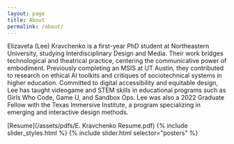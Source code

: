 ```yaml
---
layout: page
title: About
permalink: /about/
---
```

Elizaveta (Lee) Kravchenko is a first-year PhD student at Northeastern University, studying Interdisciplinary Design and Media. Their work bridges technological and theatrical practice, centering the communicative power of embodiment. Previously completing an MSIS at UT Austin, they contributed to research on ethical AI toolkits and critiques of sociotechnical systems in higher education. Committed to digital accessibility and equitable design, Lee has taught videogame and STEM skills in educational programs such as Girls Who Code, Game U, and Sandbox Ops. Lee was also a 2022 Graduate Fellow with the Texas Immersive Institute, a program specializing in emerging and interactive design methods.

[Resume](/assets/pdfs/E. Kravchenko Resume.pdf)
{% include slider_styles.html %}
{% include slider.html selector="posters" %}



